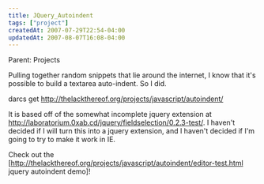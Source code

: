 ```yaml
---
title: JQuery_Autoindent
tags: ["project"]
createdAt: 2007-07-29T22:54-04:00
updatedAt: 2007-08-07T16:08-04:00
---
```


Parent: Projects

Pulling together random snippets that lie around the internet, I know that it's possible to build a textarea auto-indent. So I did.

  darcs get http://thelackthereof.org/projects/javascript/autoindent/

It is based off of the somewhat incomplete jquery extension at http://laboratorium.0xab.cd/jquery/fieldselection/0.2.3-test/. I haven't decided if I will turn this into a jquery extension, and I haven't decided if I'm going to try to make it work in IE.

Check out the [http://thelackthereof.org/projects/javascript/autoindent/editor-test.html jquery autoindent demo]!

